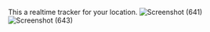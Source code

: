 This a realtime tracker for your location.
![Screenshot (641)](https://github.com/user-attachments/assets/9eabc0b5-343d-4a2f-85ce-6b385a894bcb)
![Screenshot (643)](https://github.com/user-attachments/assets/ae987397-a6ca-44a5-b251-2cb71f169adb)
